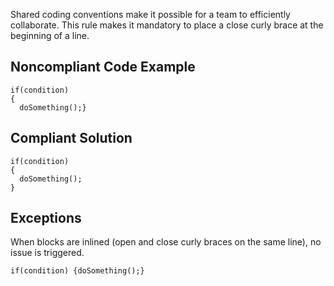 
Shared coding conventions make it possible for a team to efficiently collaborate. This rule makes it mandatory to place a close curly brace at the beginning of a line.

## Noncompliant Code Example


    if(condition)
    {
      doSomething();}


## Compliant Solution


    if(condition)
    {
      doSomething();
    }


## Exceptions

When blocks are inlined (open and close curly braces on the same line), no issue is triggered.


    if(condition) {doSomething();}


